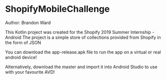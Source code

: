 # ShopifyMobileChallenge

Author: Brandon Ward

This Kotlin project was created for the Shopify 2019 Summer Internship - Android
The project is a simple store of collections provided from Shopify in the form of JSON

You can download the app-release.apk file to run the app on a virtual or real android device!

Alternatively, download the master and import it into Android Studio to use with your favourite AVD!
